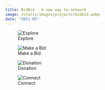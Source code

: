 ```yaml
---
title: BidBid - A new way to network
image: /static/images/projects/bidbid.webp
date: "2021-05"
---
```


<div class="side-by-side">
  <figure>
    <img alt="Explore" src="/static/images/projects/bidbid-1.webp" class="side-by-side-img">
    <figcaption class="side-by-side-caption">Explore</figcaption>
  </figure>
  <figure>
    <img alt="Make a Bid" src="/static/images/projects/bidbid-2.webp" class="side-by-side-img">
    <figcaption class="side-by-side-caption">Make a Bid</figcaption>
  </figure>
  <figure>
    <img alt="Donation" src="/static/images/projects/bidbid-3.webp" class="side-by-side-img">
    <figcaption class="side-by-side-caption">Donation</figcaption>
  </figure>
  <figure>
    <img alt="Connect" src="/static/images/projects/bidbid-4.webp" class="side-by-side-img">
    <figcaption class="side-by-side-caption">Connect</figcaption>
  </figure>
</div>
